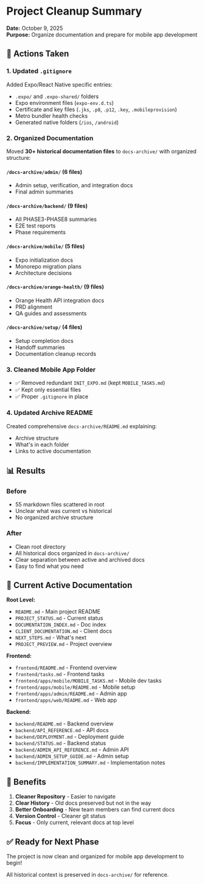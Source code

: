 # Project Cleanup Summary

**Date:** October 9, 2025  
**Purpose:** Organize documentation and prepare for mobile app development

## 🧹 Actions Taken

### 1. Updated `.gitignore`
Added Expo/React Native specific entries:
- `.expo/` and `.expo-shared/` folders
- Expo environment files (`expo-env.d.ts`)
- Certificate and key files (`.jks`, `.p8`, `.p12`, `.key`, `.mobileprovision`)
- Metro bundler health checks
- Generated native folders (`/ios`, `/android`)

### 2. Organized Documentation

Moved **30+ historical documentation files** to `docs-archive/` with organized structure:

#### `/docs-archive/admin/` (6 files)
- Admin setup, verification, and integration docs
- Final admin summaries

#### `/docs-archive/backend/` (9 files)
- All PHASE3-PHASE8 summaries
- E2E test reports
- Phase requirements

#### `/docs-archive/mobile/` (5 files)
- Expo initialization docs
- Monorepo migration plans
- Architecture decisions

#### `/docs-archive/orange-health/` (9 files)
- Orange Health API integration docs
- PRD alignment
- QA guides and assessments

#### `/docs-archive/setup/` (4 files)
- Setup completion docs
- Handoff summaries
- Documentation cleanup records

### 3. Cleaned Mobile App Folder
- ✅ Removed redundant `INIT_EXPO.md` (kept `MOBILE_TASKS.md`)
- ✅ Kept only essential files
- ✅ Proper `.gitignore` in place

### 4. Updated Archive README
Created comprehensive `docs-archive/README.md` explaining:
- Archive structure
- What's in each folder
- Links to active documentation

## 📊 Results

### Before
- 55 markdown files scattered in root
- Unclear what was current vs historical
- No organized archive structure

### After
- Clean root directory
- All historical docs organized in `docs-archive/`
- Clear separation between active and archived docs
- Easy to find what you need

## 📁 Current Active Documentation

**Root Level:**
- `README.md` - Main project README
- `PROJECT_STATUS.md` - Current status
- `DOCUMENTATION_INDEX.md` - Doc index
- `CLIENT_DOCUMENTATION.md` - Client docs
- `NEXT_STEPS.md` - What's next
- `PROJECT_PREVIEW.md` - Project overview

**Frontend:**
- `frontend/README.md` - Frontend overview
- `frontend/tasks.md` - Frontend tasks
- `frontend/apps/mobile/MOBILE_TASKS.md` - Mobile dev tasks
- `frontend/apps/mobile/README.md` - Mobile setup
- `frontend/apps/admin/README.md` - Admin app
- `frontend/apps/web/README.md` - Web app

**Backend:**
- `backend/README.md` - Backend overview
- `backend/API_REFERENCE.md` - API docs
- `backend/DEPLOYMENT.md` - Deployment guide
- `backend/STATUS.md` - Backend status
- `backend/ADMIN_API_REFERENCE.md` - Admin API
- `backend/ADMIN_SETUP_GUIDE.md` - Admin setup
- `backend/IMPLEMENTATION_SUMMARY.md` - Implementation notes

## 🎯 Benefits

1. **Cleaner Repository** - Easier to navigate
2. **Clear History** - Old docs preserved but not in the way
3. **Better Onboarding** - New team members can find current docs
4. **Version Control** - Cleaner git status
5. **Focus** - Only current, relevant docs at top level

## ✅ Ready for Next Phase

The project is now clean and organized for mobile app development to begin!

All historical context is preserved in `docs-archive/` for reference.

